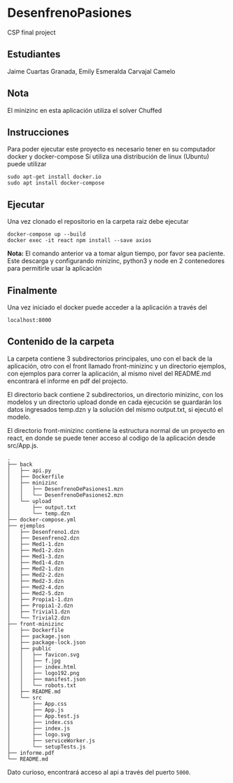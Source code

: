 # DesenfrenoPasiones
CSP final project

## Estudiantes

Jaime Cuartas Granada, 
Emily Esmeralda Carvajal Camelo

## Nota

El minizinc en esta aplicación utiliza el solver Chuffed

## Instrucciones

Para poder ejecutar este proyecto es necesario tener en su computador docker y docker-compose
Si utiliza una distribución de linux (Ubuntu) puede utilizar

```
sudo apt-get install docker.io
sudo apt install docker-compose
```

## Ejecutar

Una vez clonado el repositorio en la carpeta raiz debe ejecutar

```
docker-compose up --build
docker exec -it react npm install --save axios
```
**Nota:**
El comando anterior va a tomar algun tiempo, por favor sea paciente.
Este descarga y configurando minizinc, python3 y node en 2 contenedores para permitirle usar la aplicación


## Finalmente
Una vez iniciado el docker puede acceder a la aplicación a través del

`localhost:8000`

## Contenido de la carpeta

La carpeta contiene 3 subdirectorios principales, uno con el back de la aplicación, otro con el front llamado front-minizinc y un directorio ejemplos, con ejemplos para correr la aplicación, al mismo nivel del README.md encontrará el informe en pdf del projecto.

El directorio back contiene 2 subdirectorios, un directorio minizinc, con los modelos y un directorio upload donde en cada ejecución se guardarán los datos ingresados temp.dzn y la solución del mismo output.txt, si ejecutó el modelo. 

El directorio front-minizinc contiene la estructura normal de un proyecto en react, en donde se puede tener acceso al codigo de la aplicación desde src/App.js.

```
.
├── back
│   ├── api.py
│   ├── Dockerfile
│   ├── minizinc
│   │   ├── DesenfrenoDePasiones1.mzn
│   │   └── DesenfrenoDePasiones2.mzn
│   └── upload
│       ├── output.txt
│       └── temp.dzn
├── docker-compose.yml
├── ejemplos
│   ├── Desenfreno1.dzn
│   ├── Desenfreno2.dzn
│   ├── Med1-1.dzn
│   ├── Med1-2.dzn
│   ├── Med1-3.dzn
│   ├── Med1-4.dzn
│   ├── Med2-1.dzn
│   ├── Med2-2.dzn
│   ├── Med2-3.dzn
│   ├── Med2-4.dzn
│   ├── Med2-5.dzn
│   ├── Propia1-1.dzn
│   ├── Propia1-2.dzn
│   ├── Trivial1.dzn
│   └── Trivial2.dzn
├── front-minizinc
│   ├── Dockerfile
│   ├── package.json
│   ├── package-lock.json
│   ├── public
│   │   ├── favicon.svg
│   │   ├── f.jpg
│   │   ├── index.html
│   │   ├── logo192.png
│   │   ├── manifest.json
│   │   └── robots.txt
│   ├── README.md
│   └── src
│       ├── App.css
│       ├── App.js
│       ├── App.test.js
│       ├── index.css
│       ├── index.js
│       ├── logo.svg
│       ├── serviceWorker.js
│       └── setupTests.js
├── informe.pdf
└── README.md

```

Dato curioso, encontrará acceso al api a través del puerto `5000`.





